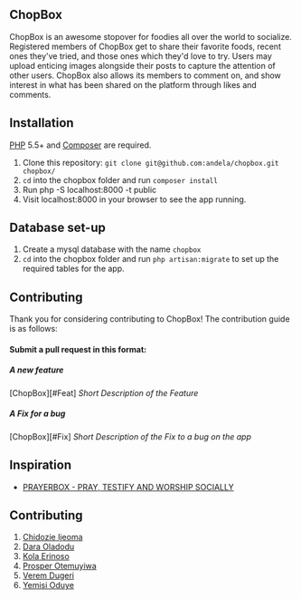 ## ChopBox

ChopBox is an awesome stopover for foodies all over the world to socialize. Registered members of ChopBox get to share their
favorite foods, recent ones they've tried, and those ones which they'd love to try. Users may upload enticing images alongside their posts to capture the attention of other users. ChopBox also allows its members to comment on,
and show interest in what has been shared on the platform through likes and comments. 

## Installation

[PHP](https://php.net) 5.5+ and [Composer](https://getcomposer.org) are required.

1. Clone this repository: `git clone git@github.com:andela/chopbox.git chopbox/`
2. `cd` into the chopbox folder and run `composer install`
3. Run php -S localhost:8000 -t public
4. Visit localhost:8000 in your browser to see the app running.

## Database set-up

1. Create a mysql database with the name `chopbox`
2. `cd` into the chopbox folder and run `php artisan:migrate` to set up the required tables for the app.

## Contributing

Thank you for considering contributing to ChopBox! The contribution guide is as follows:

#### Submit a pull request in this format:

##### A new feature
[ChopBox][#Feat] *Short Description of the Feature*

##### A Fix for a bug
[ChopBox][#Fix] *Short Description of the Fix to a bug on the app*


## Inspiration

 * [PRAYERBOX - PRAY, TESTIFY AND WORSHIP SOCIALLY](http://www.prayerbox.co)

## Contributing

1. [Chidozie Ijeoma](https://twitter.com/andela-cijeomah)
2. [Dara Oladodu](https://twitter.com/andela-doladosu)
3. [Kola Erinoso](https://twitter.com/andela-kerinoso)
4. [Prosper Otemuyiwa](https://github.com/busayo)
5. [Verem Dugeri](https://twitter.com/andela-vdugeri)
6. [Yemisi Oduye](https://twitter.com/andela-ooduye)